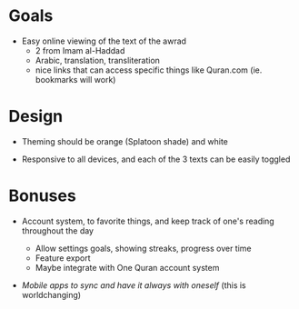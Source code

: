 # Goals

- Easy online viewing of the text of the awrad
  - 2 from Imam al-Haddad
  - Arabic, translation, transliteration
  - nice links that can access specific things like Quran.com (ie. bookmarks will work)

# Design

- Theming should be orange (Splatoon shade) and white

- Responsive to all devices, and each of the 3 texts can be easily toggled

# Bonuses
- Account system, to favorite things, and keep track of one's reading throughout the day
  - Allow settings goals, showing streaks, progress over time
  - Feature export
  - Maybe integrate with One Quran account system

- *Mobile apps to sync and have it always with oneself* (this is worldchanging)




